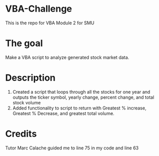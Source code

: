 # VBA-Challenge
This is the repo for VBA Module 2 for SMU
# The goal
Make a VBA script to analyze generated stock market data.
# Description
1. Created a script that loops through all the stocks for one year and outputs the ticker symbol, yearly change, percent change, and total stock volume
2. Added functionality to script to return with Greatest % increase, Greatest % Decrease, and greatest total volume.
# Credits
Tutor Marc Calache guided me to line 75 in my code and line 63
